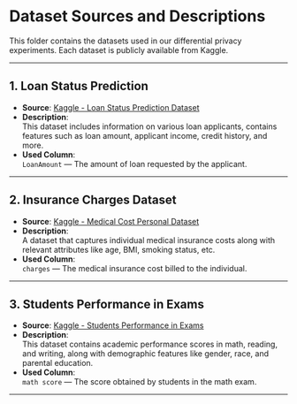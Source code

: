 # Dataset Sources and Descriptions

This folder contains the datasets used in our differential privacy experiments. Each dataset is publicly available from Kaggle.

---

## 1. Loan Status Prediction

- **Source**: [Kaggle - Loan Status Prediction Dataset](https://www.kaggle.com/datasets/bhavikjikadara/loan-status-prediction)
- **Description**:  
  This dataset includes information on various loan applicants, contains features such as loan amount, applicant income, credit history, and more.
- **Used Column**:  
  `LoanAmount` — The amount of loan requested by the applicant.

---

## 2. Insurance Charges Dataset

- **Source**: [Kaggle - Medical Cost Personal Dataset](https://www.kaggle.com/datasets/mirichoi0218/insurance)
- **Description**:  
  A dataset that captures individual medical insurance costs along with relevant attributes like age, BMI, smoking status, etc.  
- **Used Column**:  
  `charges` — The medical insurance cost billed to the individual.

---

## 3. Students Performance in Exams

- **Source**: [Kaggle - Students Performance in Exams](https://www.kaggle.com/datasets/spscientist/students-performance-in-exams)
- **Description**:  
  This dataset contains academic performance scores in math, reading, and writing, along with demographic features like gender, race, and parental education.  
- **Used Column**:  
  `math score` — The score obtained by students in the math exam.

---

